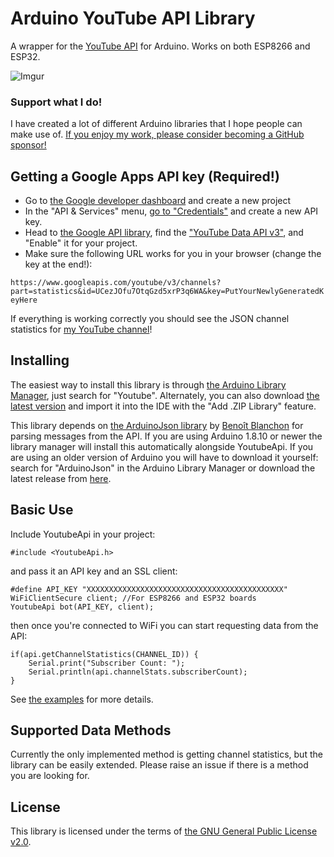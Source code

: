 # Arduino YouTube API Library
A wrapper for the [YouTube API](https://developers.google.com/youtube/v3/docs/) for Arduino. Works on both ESP8266 and ESP32.

![Imgur](http://i.imgur.com/FmXyW4E.png)

### Support what I do!

I have created a lot of different Arduino libraries that I hope people can make use of. [If you enjoy my work, please consider becoming a GitHub sponsor!](https://github.com/sponsors/witnessmenow/)

## Getting a Google Apps API key (Required!)

* Go to [the Google developer dashboard](https://console.developers.google.com) and create a new project
* In the "API & Services" menu, [go to "Credentials"](https://console.developers.google.com/apis/credentials) and create a new API key.
* Head to [the Google API library](https://console.developers.google.com/apis/library), find the ["YouTube Data API v3"](https://console.developers.google.com/apis/library/youtube.googleapis.com), and "Enable" it for your project.
* Make sure the following URL works for you in your browser (change the key at the end!):

`https://www.googleapis.com/youtube/v3/channels?part=statistics&id=UCezJOfu7OtqGzd5xrP3q6WA&key=PutYourNewlyGeneratedKeyHere`

If everything is working correctly you should see the JSON channel statistics for [my YouTube channel](https://www.youtube.com/channel/UCezJOfu7OtqGzd5xrP3q6WA)!

## Installing

The easiest way to install this library is through [the Arduino Library Manager](https://www.arduino.cc/en/Guide/Libraries), just search for "Youtube". Alternately, you can also download [the latest version](../../releases/latest) and import it into the IDE with the "Add .ZIP Library" feature.

This library depends on [the ArduinoJson library](https://github.com/bblanchon/ArduinoJson) by [Benoît Blanchon](https://github.com/bblanchon) for parsing messages from the API. If you are using Arduino 1.8.10 or newer the library manager will install this automatically alongside YoutubeApi. If you are using an older version of Arduino you will have to download it yourself: search for "ArduinoJson" in the Arduino Library Manager or download the latest release from [here](https://github.com/bblanchon/ArduinoJson/releases/latest).

## Basic Use

Include YoutubeApi in your project:

    #include <YoutubeApi.h>

and pass it an API key and an SSL client:

    #define API_KEY "XXXXXXXXXXXXXXXXXXXXXXXXXXXXXXXXXXXXXXXXXXXX"
    WiFiClientSecure client; //For ESP8266 and ESP32 boards
    YoutubeApi bot(API_KEY, client);

then once you're connected to WiFi you can start requesting data from the API:

    if(api.getChannelStatistics(CHANNEL_ID)) {
        Serial.print("Subscriber Count: ");
        Serial.println(api.channelStats.subscriberCount);
    }

See [the examples](examples) for more details.

## Supported Data Methods

Currently the only implemented method is getting channel statistics, but the library can be easily extended. Please raise an issue if there is a method you are looking for.

## License

This library is licensed under the terms of [the GNU General Public License v2.0](LICENSE.md).
